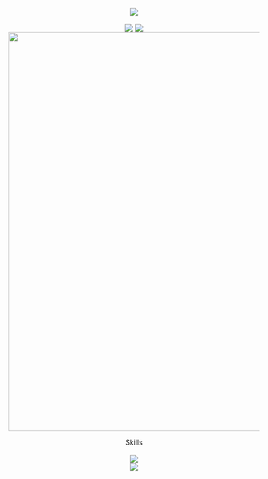 <!-- https://github.com/kyechan99/capsule-render -->
<p align="center">
<img src="https://capsule-render.vercel.app/api?type=venom&height=300&color=gradient&text=Hi%20" />
</p>
<!-- https://github.com/anuraghazra/github-readme-stats -->
<p align="center">
<img  align="center"  src="https://github-readme-stats.vercel.app/api?username=YHOAUANN&theme=transparent&show_icons=true&hide_border=true" />
<img  align="center"  src="https://github-readme-stats.vercel.app/api/top-langs/?username=YHOAUANN" />
<!-- https://github.com/Ashutosh00710/github-readme-activity-graph -->
<img width="800" src="https://github-readme-activity-graph.vercel.app/graph?username=YHOAUANN&theme=github-compact&hide_border=true&area=true" />
  
<!-- https://github.com/tandpfun/skill-icons -->
<p align="center">
  Skills
  <br/>
  <br/>
  <img align="center" src="https://skillicons.dev/icons?i=java,mysql,c,cs,cpp,qt,py&theme=light" />
  <br/>
  <img align="center" src="https://skillicons.dev/icons?i=github,godot,unreal,vscode,visualstudio,linux,windows,md&theme=light" />
</p>
